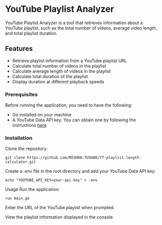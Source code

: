 # YouTube Playlist Analyzer

YouTube Playlist Analyzer is a tool that retrieves information about a YouTube playlist, such as the total number of videos, average video length, and total playlist duration.

## Features

- Retrieve playlist information from a YouTube playlist URL
- Calculate total number of videos in the playlist
- Calculate average length of videos in the playlist
- Calculate total duration of the playlist
- Display duration at different playback speeds

### Prerequisites

Before running the application, you need to have the following:

- Go installed on your machine
- A YouTube Data API key. You can obtain one by following the instructions [here](https://developers.google.com/youtube/registering_an_application)

### Installation

Clone the repository:
```
git clone https://github.com/MISHRA-TUSHAR/YT-playlist-length-calculator.git
 ```

Create a .env file in the root directory and add your YouTube Data API key:
```
echo "YOUTUBE_API_KEY=your-api-key" > .env
```
Usage
Run the application:
```
run main.go
```

Enter the URL of the YouTube playlist when prompted.

View the playlist information displayed in the console.
